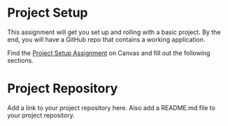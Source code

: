 # Project Setup
This assignment will get you set up and rolling with a basic project. By the end, you will have a GitHub repo that contains a working application.

Find the [Project Setup Assignment](https://education.launchcode.org/liftoff/assignments/project-setup/) on Canvas and fill out the following sections.

# Project Repository
Add a link to your project repository here. Also add a README.md file to your project repository.